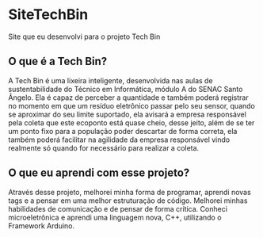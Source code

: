 # SiteTechBin
 Site que eu desenvolvi para o projeto Tech Bin

## O que é a Tech Bin?
A Tech Bin é uma lixeira inteligente, desenvolvida nas aulas de sustentabilidade do Técnico em Informática, módulo A do SENAC Santo Ângelo. Ela é capaz de perceber a quantidade e também poderá registrar no momento em que um resíduo eletrônico passar pelo seu sensor, quando se aproximar do seu limite suportado, ela avisará a empresa responsável pela coleta que este ecoponto está quase cheio, desse jeito, além de se ter um ponto fixo para a população poder descartar de forma correta, ela também poderá facilitar na agilidade da empresa responsável vindo realmente só quando for necessário para realizar a coleta.

## O que eu aprendi com esse projeto? 
Através desse projeto, melhorei minha forma de programar, aprendi novas tags e a pensar em uma melhor estruturação de código. Melhorei minhas habilidades de comunicação e de pensar de forma crítica. Conheci microeletrônica e aprendi uma linguagem nova, C++, utilizando o Framework Arduino. 
